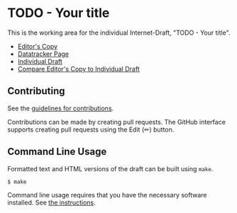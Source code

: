 <!-- regenerate: on (set to off if you edit this file) -->

# TODO - Your title

This is the working area for the individual Internet-Draft, "TODO - Your title".

* [Editor's Copy](https://PieterKas.github.io/OAuth-2.0-DCR-with-Trusted-Issuer-Credentials/#go.draft-kasselman-oauth-dcr-trusted-issuer-token.html)
* [Datatracker Page](https://datatracker.ietf.org/doc/draft-kasselman-oauth-dcr-trusted-issuer-token)
* [Individual Draft](https://datatracker.ietf.org/doc/html/draft-kasselman-oauth-dcr-trusted-issuer-token)
* [Compare Editor's Copy to Individual Draft](https://PieterKas.github.io/OAuth-2.0-DCR-with-Trusted-Issuer-Credentials/#go.draft-kasselman-oauth-dcr-trusted-issuer-token.diff)


## Contributing

See the
[guidelines for contributions](https://github.com/PieterKas/OAuth-2.0-DCR-with-Trusted-Issuer-Credentials/blob/main/CONTRIBUTING.md).

Contributions can be made by creating pull requests.
The GitHub interface supports creating pull requests using the Edit (✏) button.


## Command Line Usage

Formatted text and HTML versions of the draft can be built using `make`.

```sh
$ make
```

Command line usage requires that you have the necessary software installed.  See
[the instructions](https://github.com/martinthomson/i-d-template/blob/main/doc/SETUP.md).

